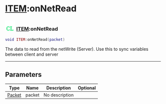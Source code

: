 # [ITEM](../item/README.md):onNetRead

### <img src="../../.gitbook/assets/client.png" width="32" height="32" /> [ITEM](../item/README.md):onNetRead

```lua
void ITEM:onNetRead(packet)
```

The data to read from the netWrite (Server). Use this to sync variables between client and server<br>

-----------------
## Parameters

| Type   | Name | Description | Optional |
| ------ | ---- | ----------- | -------: |
| [Packet](../packet/README.md) | packet | No description |  |
